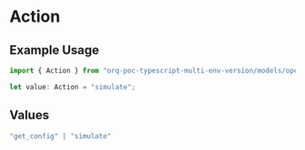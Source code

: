 # Action

## Example Usage

```typescript
import { Action } from "orq-poc-typescript-multi-env-version/models/operations";

let value: Action = "simulate";
```

## Values

```typescript
"get_config" | "simulate"
```